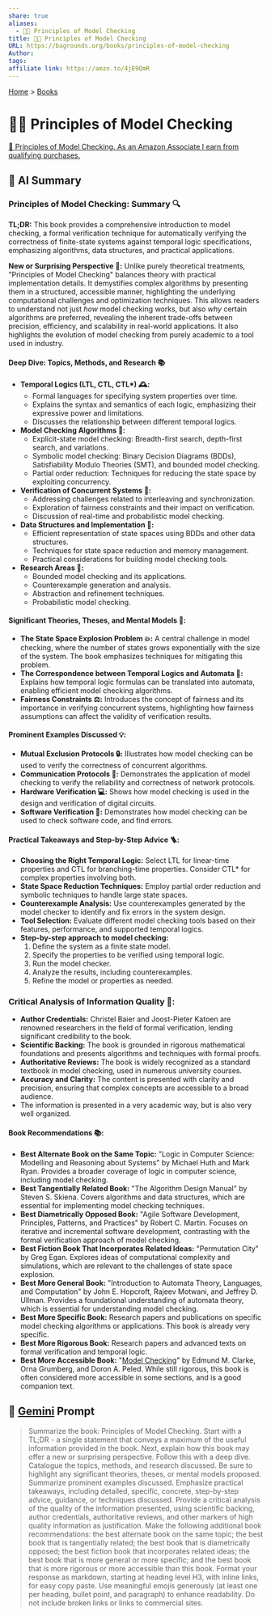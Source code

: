 ```yaml
---
share: true
aliases:
  - 🤖✅ Principles of Model Checking
title: 🤖✅ Principles of Model Checking
URL: https://bagrounds.org/books/principles-of-model-checking
Author: 
tags: 
affiliate link: https://amzn.to/4jE9QmR
---
```

[Home](../index.md) > [Books](./index.md)  
# 🤖✅ Principles of Model Checking  
[🛒 Principles of Model Checking. As an Amazon Associate I earn from qualifying purchases.](https://amzn.to/4jE9QmR)  
  
## 🤖 AI Summary  
### Principles of Model Checking: Summary 🔍  
**TL;DR:** This book provides a comprehensive introduction to model checking, a formal verification technique for automatically verifying the correctness of finite-state systems against temporal logic specifications, emphasizing algorithms, data structures, and practical applications.  
  
**New or Surprising Perspective 🤯:** Unlike purely theoretical treatments, "Principles of Model Checking" balances theory with practical implementation details. It demystifies complex algorithms by presenting them in a structured, accessible manner, highlighting the underlying computational challenges and optimization techniques. This allows readers to understand not just *how* model checking works, but also *why* certain algorithms are preferred, revealing the inherent trade-offs between precision, efficiency, and scalability in real-world applications. It also highlights the evolution of model checking from purely academic to a tool used in industry.  
  
#### Deep Dive: Topics, Methods, and Research 📚  
* **Temporal Logics (LTL, CTL, CTL\*) 🕰️:**  
    * Formal languages for specifying system properties over time.  
    * Explains the syntax and semantics of each logic, emphasizing their expressive power and limitations.  
    * Discusses the relationship between different temporal logics.  
* **Model Checking Algorithms 🤖:**  
    * Explicit-state model checking: Breadth-first search, depth-first search, and variations.  
    * Symbolic model checking: Binary Decision Diagrams (BDDs), Satisfiability Modulo Theories (SMT), and bounded model checking.  
    * Partial order reduction: Techniques for reducing the state space by exploiting concurrency.  
* **Verification of Concurrent Systems 🤝:**  
    * Addressing challenges related to interleaving and synchronization.  
    * Exploration of fairness constraints and their impact on verification.  
    * Discussion of real-time and probabilistic model checking.  
* **Data Structures and Implementation 💾:**  
    * Efficient representation of state spaces using BDDs and other data structures.  
    * Techniques for state space reduction and memory management.  
    * Practical considerations for building model checking tools.  
* **Research Areas 🔬:**  
    * Bounded model checking and its applications.  
    * Counterexample generation and analysis.  
    * Abstraction and refinement techniques.  
    * Probabilistic model checking.  
  
#### **Significant Theories, Theses, and Mental Models 🧠:**  
* **The State Space Explosion Problem 💥:** A central challenge in model checking, where the number of states grows exponentially with the size of the system. The book emphasizes techniques for mitigating this problem.  
* **The Correspondence between Temporal Logics and Automata 🔗:** Explains how temporal logic formulas can be translated into automata, enabling efficient model checking algorithms.  
* **Fairness Constraints ⚖️:** Introduces the concept of fairness and its importance in verifying concurrent systems, highlighting how fairness assumptions can affect the validity of verification results.  
  
#### **Prominent Examples Discussed 💡:**  
* **Mutual Exclusion Protocols 🔒:** Illustrates how model checking can be used to verify the correctness of concurrent algorithms.  
* **Communication Protocols 📡:** Demonstrates the application of model checking to verify the reliability and correctness of network protocols.  
* **Hardware Verification 💻:** Shows how model checking is used in the design and verification of digital circuits.  
* **Software Verification 📝:** Demonstrates how model checking can be used to check software code, and find errors.  
  
#### **Practical Takeaways and Step-by-Step Advice 🪜:**  
* **Choosing the Right Temporal Logic:** Select LTL for linear-time properties and CTL for branching-time properties. Consider CTL\* for complex properties involving both.  
* **State Space Reduction Techniques:** Employ partial order reduction and symbolic techniques to handle large state spaces.  
* **Counterexample Analysis:** Use counterexamples generated by the model checker to identify and fix errors in the system design.  
* **Tool Selection:** Evaluate different model checking tools based on their features, performance, and supported temporal logics.  
* **Step-by-step approach to model checking:**  
    1.  Define the system as a finite state model.  
    2.  Specify the properties to be verified using temporal logic.  
    3.  Run the model checker.  
    4.  Analyze the results, including counterexamples.  
    5.  Refine the model or properties as needed.  
  
### **Critical Analysis of Information Quality 🧐:**  
* **Author Credentials:** Christel Baier and Joost-Pieter Katoen are renowned researchers in the field of formal verification, lending significant credibility to the book.  
* **Scientific Backing:** The book is grounded in rigorous mathematical foundations and presents algorithms and techniques with formal proofs.  
* **Authoritative Reviews:** The book is widely recognized as a standard textbook in model checking, used in numerous university courses.  
* **Accuracy and Clarity:** The content is presented with clarity and precision, ensuring that complex concepts are accessible to a broad audience.  
* The information is presented in a very academic way, but is also very well organized.  
  
#### **Book Recommendations 📚:**  
* **Best Alternate Book on the Same Topic:** "Logic in Computer Science: Modelling and Reasoning about Systems" by Michael Huth and Mark Ryan. Provides a broader coverage of logic in computer science, including model checking.  
* **Best Tangentially Related Book:** "The Algorithm Design Manual" by Steven S. Skiena. Covers algorithms and data structures, which are essential for implementing model checking techniques.  
* **Best Diametrically Opposed Book:** "Agile Software Development, Principles, Patterns, and Practices" by Robert C. Martin. Focuses on iterative and incremental software development, contrasting with the formal verification approach of model checking.  
* **Best Fiction Book That Incorporates Related Ideas:** "Permutation City" by Greg Egan. Explores ideas of computational complexity and simulations, which are relevant to the challenges of state space explosion.  
* **Best More General Book:** "Introduction to Automata Theory, Languages, and Computation" by John E. Hopcroft, Rajeev Motwani, and Jeffrey D. Ullman. Provides a foundational understanding of automata theory, which is essential for understanding model checking.  
* **Best More Specific Book:** Research papers and publications on specific model checking algorithms or applications. This book is already very specific.  
* **Best More Rigorous Book:** Research papers and advanced texts on formal verification and temporal logic.  
* **Best More Accessible Book:** "[Model Checking](./model-checking.md)" by Edmund M. Clarke, Orna Grumberg, and Doron A. Peled. While still rigorous, this book is often considered more accessible in some sections, and is a good companion text.  
  
## 💬 [Gemini](https://gemini.google.com) Prompt  
> Summarize the book: Principles of Model Checking. Start with a TL;DR - a single statement that conveys a maximum of the useful information provided in the book. Next, explain how this book may offer a new or surprising perspective. Follow this with a deep dive. Catalogue the topics, methods, and research discussed. Be sure to highlight any significant theories, theses, or mental models proposed. Summarize prominent examples discussed. Emphasize practical takeaways, including detailed, specific, concrete, step-by-step advice, guidance, or techniques discussed. Provide a critical analysis of the quality of the information presented, using scientific backing, author credentials, authoritative reviews, and other markers of high quality information as justification. Make the following additional book recommendations: the best alternate book on the same topic; the best book that is tangentially related; the best book that is diametrically opposed; the best fiction book that incorporates related ideas; the best book that is more general or more specific; and the best book that is more rigorous or more accessible than this book. Format your response as markdown, starting at heading level H3, with inline links, for easy copy paste. Use meaningful emojis generously (at least one per heading, bullet point, and paragraph) to enhance readability. Do not include broken links or links to commercial sites.